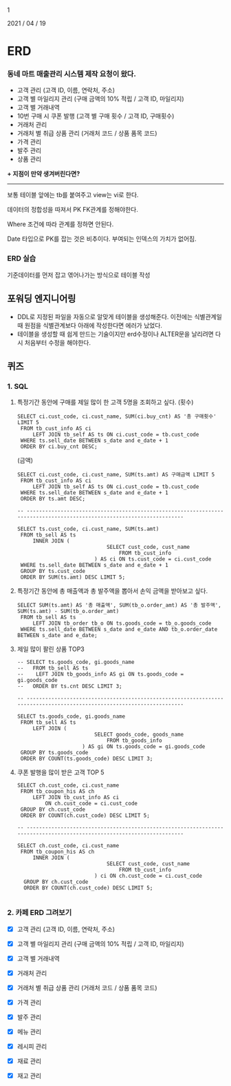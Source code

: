 1

2021 / 04 / 19



# ERD

### 동네 마트 매출관리 시스템 제작 요청이 왔다.

- 고객 관리 (고객 ID, 이름, 연락처, 주소)
- 고객 별 마일리지 관리 (구매 금액의 10% 적립 / 고객 ID, 마일리지)
- 고객 별 거래내역
- 10번 구매 시 쿠폰 발행 (고객 별 구매 횟수 / 고객 ID, 구매횟수)
- 거래처 관리
- 거래처 별 취급 상품 관리 (거래처 코드 / 상품 품목 코드)
- 가격 관리
- 발주 관리
- 상품 관리

**\+ 지점이 만약 생겨버린다면?**

---

보통 테이블 앞에는 tb를 붙여주고 view는 vi로 한다.

데이터의 정합성을 따져서 PK FK관계를 정해야한다. 

Where 조건에 따라 관계를 정하면 안된다.

Date 타입으로 PK를 잡는 것은 비추이다. 부여되는 인덱스의 가치가 없어짐.

### ERD 실습

기준데이터를 먼저 잡고 엮어나가는 방식으로 테이블 작성





## 포워딩 엔지니어링

- DDL로 지정된 파일을 자동으로 알맞게 테이블을 생성해준다. 이전에는 식별관계일 때 원점을 식별관계보다 아래에 작성한다면 에러가 났었다.
- 테이블을 생성할 때 쉽게 만드는 기술이지만 erd수정이나 ALTER문을 날리려면 다시 처음부터 수정을 해야한다.





## 퀴즈

### 1. SQL

1. 특정기간 동안에 구매를 제일 많이 한 고객 5명을 조회하고 싶다. 
   (횟수)

   ~~~mysql
   SELECT ci.cust_code, ci.cust_name, SUM(ci.buy_cnt) AS '총 구매횟수' LIMIT 5
   	FROM tb_cust_info AS ci
   		LEFT JOIN tb_self AS ts ON ci.cust_code = tb.cust_code
   	WHERE ts.sell_date BETWEEN s_date and e_date + 1
   	ORDER BY ci.buy_cnt DESC;
   ~~~

   (금액)

   ~~~mysql
   SELECT ci.cust_code, ci.cust_name, SUM(ts.amt) AS 구매금액 LIMIT 5
   	FROM tb_cust_info AS ci
   		LEFT JOIN tb_self AS ts ON ci.cust_code = tb.cust_code
   	WHERE ts.sell_date BETWEEN s_date and e_date + 1
   	ORDER BY ts.amt DESC;
   
   -- ----------------------------------------------------------------------------------------------------------------------
   
   SELECT ts.cust_code, ci.cust_name, SUM(ts.amt)
   	FROM tb_sell AS ts
   		INNER JOIN (
       							SELECT cust_code, cust_name
         							FROM tb_cust_info
       						) AS ci ON ts.cust_code = ci.cust_code
   	WHERE ts.sell_date BETWEEN s_date and e_date + 1
   	GROUP BY ts.cust_code
   	ORDER BY SUM(ts.amt) DESC LIMIT 5;
   ~~~

   

2. 특정기간 동안에 총 매출액과 총 발주액을 뽑아서 손익 금액을 받아보고 싶다. 

   ~~~mysql
   SELECT SUM(ts.amt) AS '총 매출액', SUM(tb_o.order_amt) AS '총 발주액', SUM(ts.amt) - SUM(tb_o.order_amt)
   	FROM tb_sell AS ts
   		LEFT JOIN tb_order tb_o ON ts.goods_code = tb_o.goods_code
   	WHERE ts.sell_date BETWEEN s_date and e_date AND tb_o.order_date BETWEEN s_date and e_date;
   ~~~

   

3. 제일 많이 팔린 상품 TOP3

   ~~~mysql
   -- SELECT ts.goods_code, gi.goods_name
   --   FROM tb_sell AS ts
   --    LEFT JOIN tb_goods_info AS gi ON ts.goods_code = gi.goods_code
   --   ORDER BY ts.cnt DESC LIMIT 3;
   	
   -- ----------------------------------------------------------------------------------------------------------------------
   
   SELECT ts.goods_code, gi.goods_name
   	FROM tb_sell AS ts
   		LEFT JOIN (
       						SELECT goods_code, goods_name
         						FROM tb_goods_info
       					) AS gi ON ts.goods_code = gi.goods_code
   	GROUP BY ts.goods_code
   	ORDER BY COUNT(ts.goods_code) DESC LIMIT 3;
   ~~~

   

4. 쿠폰 발행을 많이 받은 고객 TOP 5

   ~~~mysql
   SELECT ch.cust_code, ci.cust_name
   	FROM tb_coupon_his AS ch 
   		LEFT JOIN tb_cust_info AS ci
   			ON ch.cust_code = ci.cust_code 
   	GROUP BY ch.cust_code 
   	ORDER BY COUNT(ch.cust_code) DESC LIMIT 5;
   	
   -- ----------------------------------------------------------------------------------------------------------------------
   
   SELECT ch.cust_code, ci.cust_name
   	FROM tb_coupon_his AS ch
   		INNER JOIN (
       							SELECT cust_code, cust_name
         							FROM tb_cust_info
       						) ci ON ch.cust_code = ci.cust_code
     GROUP BY ch.cust_code
     ORDER BY COUNT(ch.cust_code) DESC LIMIT 5;
   
   
   ~~~

   

### 2. 카페 ERD 그려보기



- [x] 고객 관리 (고객 ID, 이름, 연락처, 주소)
- [x] 고객 별 마일리지 관리 (구매 금액의 10% 적립 / 고객 ID, 마일리지)
- [x] 고객 별 거래내역
- [x] 거래처 관리
- [x] 거래처 별 취급 상품 관리 (거래처 코드 / 상품 품목 코드)
- [x] 가격 관리
- [x] 발주 관리
- [x] 메뉴 관리
- [x] 레시피 관리
- [x] 재료 관리
- [x] 재고 관리

